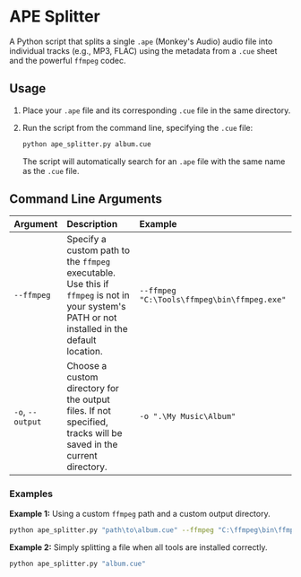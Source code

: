 # APE Splitter

A Python script that splits a single `.ape` (Monkey's Audio) audio file into individual tracks (e.g., MP3, FLAC) using the metadata from a `.cue` sheet and the powerful `ffmpeg` codec.

## Usage

1.  Place your `.ape` file and its corresponding `.cue` file in the same directory.
2.  Run the script from the command line, specifying the `.cue` file:

    ```bash
    python ape_splitter.py album.cue
    ```

    The script will automatically search for an `.ape` file with the same name as the `.cue` file.

## Command Line Arguments

| Argument | Description | Example |
| :--- | :--- | :--- |
| `--ffmpeg` | Specify a custom path to the `ffmpeg` executable. Use this if `ffmpeg` is not in your system's PATH or not installed in the default location. | `--ffmpeg "C:\Tools\ffmpeg\bin\ffmpeg.exe"` |
| `-o`, `--output` | Choose a custom directory for the output files. If not specified, tracks will be saved in the current directory. | `-o ".\My Music\Album"` |

### Examples

**Example 1:** Using a custom `ffmpeg` path and a custom output directory.
```bash
python ape_splitter.py "path\to\album.cue" --ffmpeg "C:\ffmpeg\bin\ffmpeg.exe" -o ".\Output\Album"
```
**Example 2:** Simply splitting a file when all tools are installed correctly.
```bash
python ape_splitter.py "album.cue"
```
